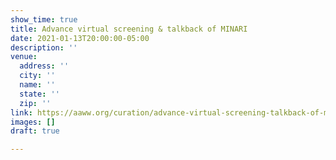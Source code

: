```yaml
---
show_time: true
title: Advance virtual screening & talkback of MINARI
date: 2021-01-13T20:00:00-05:00
description: ''
venue:
  address: ''
  city: ''
  name: ''
  state: ''
  zip: ''
link: https://aaww.org/curation/advance-virtual-screening-talkback-of-minari/
images: []
draft: true

---
```

